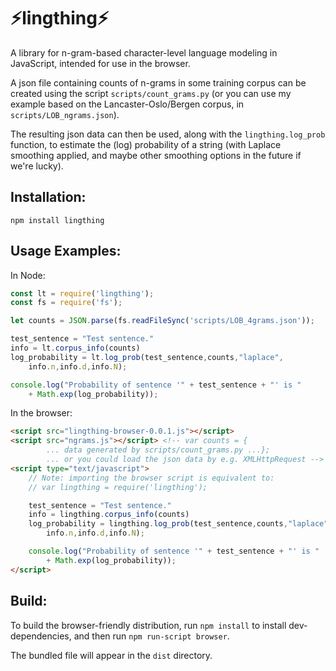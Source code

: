 # ⚡lingthing⚡

A library for n-gram-based character-level language modeling in JavaScript,
intended for use in the browser.

A json file containing counts of n-grams in some training corpus can be
created using the script `scripts/count_grams.py` (or you can use my
example based on the Lancaster-Oslo/Bergen corpus, in 
`scripts/LOB_ngrams.json`).

The resulting json data can then be
used, along with the `lingthing.log_prob` function, to estimate
the (log) probability of a string (with Laplace smoothing applied, and
maybe other smoothing options in the future if we're lucky).

## Installation:

`npm install lingthing`

## Usage Examples:
In Node:
```javascript
const lt = require('lingthing');
const fs = require('fs');

let counts = JSON.parse(fs.readFileSync('scripts/LOB_4grams.json'));

test_sentence = "Test sentence."
info = lt.corpus_info(counts)
log_probability = lt.log_prob(test_sentence,counts,"laplace",
    info.n,info.d,info.N);

console.log("Probability of sentence '" + test_sentence + "' is " 
    + Math.exp(log_probability));
```

In the browser:
```html
<script src="lingthing-browser-0.0.1.js"></script>
<script src="ngrams.js"></script> <!-- var counts = { 
        ... data generated by scripts/count_grams.py ...};
        ... or you could load the json data by e.g. XMLHttpRequest -->
<script type="text/javascript">
    // Note: importing the browser script is equivalent to:
    // var lingthing = require('lingthing');

    test_sentence = "Test sentence."
    info = lingthing.corpus_info(counts)
    log_probability = lingthing.log_prob(test_sentence,counts,"laplace",
        info.n,info.d,info.N);

    console.log("Probability of sentence '" + test_sentence + "' is " 
        + Math.exp(log_probability));
</script>
```

## Build:
To build the browser-friendly distribution, run `npm install` to
install dev-dependencies, and then run `npm run-script browser`.

The bundled file will appear in the `dist` directory.

